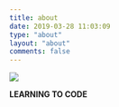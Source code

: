 ```yaml
---
title: about
date: 2019-03-28 11:03:09
type: "about"
layout: "about"
comments: false
---
```


![](http://ppkibsc53.bkt.clouddn.com/static/images/coding.jpeg)

**LEARNING TO CODE**